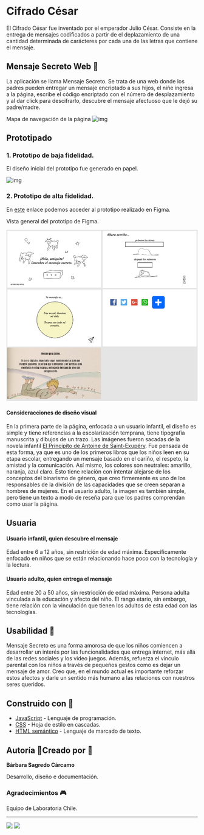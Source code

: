 # Cifrado César
El Cifrado César fue inventado por el emperador Julio César. Consiste en la entrega de mensajes codificados a partir de el deplazamiento de una cantidad determinada de carácteres por cada una de las letras que contiene el mensaje.

## Mensaje Secreto Web :key:
La aplicación se llama Mensaje Secreto. Se trata de una web donde los padres pueden entregar un mensaje encriptado a sus hijos, el niñe ingresa a la página, escribe el código encriptado con el número de desplazamiento y al dar click para descifrarlo, descubre el mensaje afectuoso que le dejó su padre/madre.


Mapa de navegación de la página
![img](https://i.imgur.com/NDzwKHG.jpg)


## Prototipado
### 1. Prototipo de baja fidelidad.

El diseño inicial del prototipo fue generado en papel.

![img](https://i.imgur.com/QWW2a3t.jpg)


### 2. Prototipo de alta fidelidad.

En [este](https://www.figma.com/proto/0BVISu3ciEyNnM866gUorU/Untitled?node-id=0%3A1) enlace podemos acceder al prototipo realizado en  Figma.

Vista general del prototipo de Figma.

![img](https://raw.githubusercontent.com/barbarasagredo/SCL016-cipher/master/src/IMAGENES/PROTOTYPE_FIGMA.jpg)



#### Consideracciones de diseño visual
En la primera parte de la página, enfocada a un usuario infantil, el diseño es simple y tiene referencias a la escolarización temprana, tiene tipografía manuscrita y dibujos de un trazo. Las imágenes fueron sacadas de la novela infantil [El Principito de Antoine de Saint-Exupéry](https://es.wikipedia.org/wiki/El_principito).  Fue pensada de esta forma, ya que es uno de los primeros libros que los niños leen en su etapa escolar, entregando un mensaje basado en el cariño, el respeto, la amistad y la comunicación.  Así mismo, los colores son neutrales: amarillo, naranja, azul claro. Esto tiene relación con intentar alejarse de los conceptos del binarismo de género, que creo firmemente es uno de los responsables de la división de las capacidades que se creen separan a hombres de mujeres.
En el usuario adulto, la imagen es también simple, pero tiene un texto a modo de reseña para que los padres comprendan como usar la página.


## Usuaria 
#### Usuario infantil, quien descubre el mensaje
Edad entre 6 a 12 años, sin restrición de edad máxima. Específicamente enfocado en niños que se están relacionando hace poco con la tecnología y la lectura.
#### Usuario adulto, quien entrega el mensaje
Edad entre 20 a 50 años, sin restricción de edad máxima. Persona adulta vinculada a la educación y afecto del niño. El rango etario, sin embargo, tiene relación con la vinculación que tienen los adultos de esta edad con las tecnologías.

## Usabilidad :revolving_hearts:
Mensaje Secreto es una forma amorosa de que los niños comiencen a desarrollar un interés por las funcionalidades que entrega internet, más allá de las redes sociales y los video juegos. Además, refuerza el vínculo parental con los niños a través de pequeños gestos como es dejar un mensaje de amor. Creo que, en el mundo actual es importante reforzar estos afectos y darle un sentido más humano a las relaciones con nuestros seres queridos. 


## Construido con :hammer:

* [JavaScript](https://www.javascript.com/) - Lenguaje de programación.
* [CSS](https://es.wikipedia.org/wiki/Hoja_de_estilos_en_cascada) - Hoja de estilo en cascadas.
* [HTML semántico](https://es.wikipedia.org/wiki/HTML) - Lenguaje de marcado de texto.

## Autoría :gem:Creado por :gem:
**Bárbara Sagredo Cárcamo** 

Desarrollo, diseño e documentación.

### Agradecimientos :video_game:
Equipo de Laboratoria Chile.

---

![](https://i.imgur.com/QJhyeY6.png) ![](https://i.imgur.com/QNCuRT5.png)
